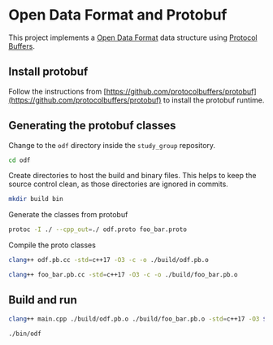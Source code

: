# Open Data Format and Protobuf

This project implements a [Open Data Format](http://www.opengroup.org/iot/odf/index.htm) data structure using [Protocol Buffers](https://developers.google.com/protocol-buffers/).

## Install protobuf

Follow the instructions from [https://github.com/protocolbuffers/protobuf](https://github.com/protocolbuffers/protobuf) to install the protobuf runtime.

## Generating the protobuf classes

Change to the `odf` directory inside the `study_group` repository.

```bash
cd odf
```

Create directories to host the build and binary files. This helps to keep the source control clean, as those directories are ignored in commits.

```bash
mkdir build bin
```

Generate the classes from protobuf

```bash
protoc -I ./ --cpp_out=./ odf.proto foo_bar.proto
```

Compile the proto classes

```bash
clang++ odf.pb.cc -std=c++17 -O3 -c -o ./build/odf.pb.o
```

```bash
clang++ foo_bar.pb.cc -std=c++17 -O3 -c -o ./build/foo_bar.pb.o
```

## Build and run

```bash
clang++ main.cpp ./build/odf.pb.o ./build/foo_bar.pb.o -std=c++17 -O3 $(pkg-config --libs protobuf) -ldl -Wall -pedantic -o ./bin/odf
```

```bash
./bin/odf
```
